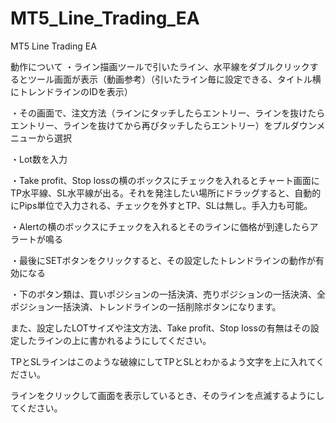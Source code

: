 # MT5_Line_Trading_EA
MT5 Line Trading EA

動作について
・ライン描画ツールで引いたライン、水平線をダブルクリックするとツール画面が表示（動画参考）（引いたライン毎に設定できる、タイトル横にトレンドラインのIDを表示）

・その画面で、注文方法（ラインにタッチしたらエントリー、ラインを抜けたらエントリー、ラインを抜けてから再びタッチしたらエントリー）をプルダウンメニューから選択

・Lot数を入力

・Take profit、Stop lossの横のボックスにチェックを入れるとチャート画面にTP水平線、SL水平線が出る。それを発注したい場所にドラッグすると、自動的にPips単位で入力される、チェックを外すとTP、SLは無し。手入力も可能。

・Alertの横のボックスにチェックを入れるとそのラインに価格が到達したらアラートが鳴る

・最後にSETボタンをクリックすると、その設定したトレンドラインの動作が有効になる

・下のボタン類は、買いポジションの一括決済、売りポジションの一括決済、全ポジション一括決済、トレンドラインの一括削除ボタンになります。

また、設定したLOTサイズや注文方法、Take profit、Stop lossの有無はその設定したラインの上に書かれるようにしてください。

TPとSLラインはこのような破線にしてTPとSLとわかるよう文字を上に入れてください。

ラインをクリックして画面を表示しているとき、そのラインを点滅するようにしてください。